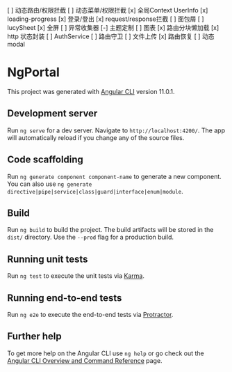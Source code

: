[ ] 动态路由/权限拦截
[ ] 动态菜单/权限拦截
[x] 全局Context UserInfo
[x] loading-progress
[x] 登录/登出
[x] request/response拦截
[ ] 面包屑
[ ] lucySheet
[x] 全屏
[ ] 异常收集器
[-] 主题定制
[ ] 图表
[x] 路由分块懒加载
[x] http 状态封装
[ ] AuthService
[ ] 路由守卫
[ ] 文件上传
[x] 路由恢复
[ ] 动态modal


# NgPortal

This project was generated with [Angular CLI](https://github.com/angular/angular-cli) version 11.0.1.

## Development server

Run `ng serve` for a dev server. Navigate to `http://localhost:4200/`. The app will automatically reload if you change any of the source files.

## Code scaffolding

Run `ng generate component component-name` to generate a new component. You can also use `ng generate directive|pipe|service|class|guard|interface|enum|module`.

## Build

Run `ng build` to build the project. The build artifacts will be stored in the `dist/` directory. Use the `--prod` flag for a production build.

## Running unit tests

Run `ng test` to execute the unit tests via [Karma](https://karma-runner.github.io).

## Running end-to-end tests

Run `ng e2e` to execute the end-to-end tests via [Protractor](http://www.protractortest.org/).

## Further help

To get more help on the Angular CLI use `ng help` or go check out the [Angular CLI Overview and Command Reference](https://angular.io/cli) page.
